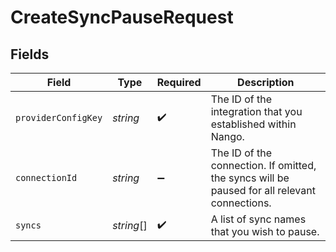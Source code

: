 # CreateSyncPauseRequest


## Fields

| Field                                                                                        | Type                                                                                         | Required                                                                                     | Description                                                                                  |
| -------------------------------------------------------------------------------------------- | -------------------------------------------------------------------------------------------- | -------------------------------------------------------------------------------------------- | -------------------------------------------------------------------------------------------- |
| `providerConfigKey`                                                                          | *string*                                                                                     | :heavy_check_mark:                                                                           | The ID of the integration that you established within Nango.                                 |
| `connectionId`                                                                               | *string*                                                                                     | :heavy_minus_sign:                                                                           | The ID of the connection. If omitted, the syncs will be paused for all relevant connections. |
| `syncs`                                                                                      | *string*[]                                                                                   | :heavy_check_mark:                                                                           | A list of sync names that you wish to pause.                                                 |